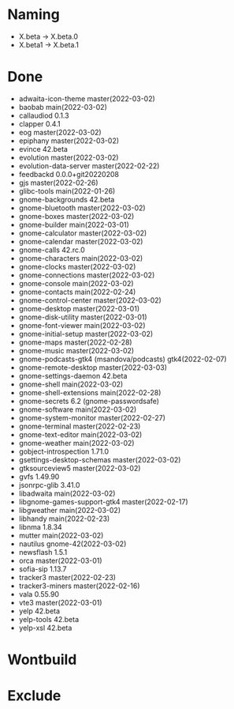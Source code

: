 # Naming
* X.beta -> X.beta.0
* X.beta1 -> X.beta.1

# Done
- adwaita-icon-theme master(2022-03-02)
- baobab main(2022-03-02)
- callaudiod 0.1.3
- clapper 0.4.1
- eog master(2022-03-02)
- epiphany master(2022-03-02)
- evince 42.beta
- evolution master(2022-03-02)
- evolution-data-server master(2022-02-22)
- feedbackd 0.0.0+git20220208
- gjs master(2022-02-26)
- glibc-tools main(2022-01-26)
- gnome-backgrounds 42.beta
- gnome-bluetooth master(2022-03-02)
- gnome-boxes master(2022-03-02)
- gnome-builder main(2022-03-01)
- gnome-calculator master(2022-03-02)
- gnome-calendar master(2022-03-02)
- gnome-calls 42.rc.0
- gnome-characters main(2022-03-02)
- gnome-clocks master(2022-03-02)
- gnome-connections master(2022-03-02)
- gnome-console main(2022-03-02)
- gnome-contacts main(2022-02-24)
- gnome-control-center master(2022-03-02)
- gnome-desktop master(2022-03-01)
- gnome-disk-utility master(2022-03-01)
- gnome-font-viewer main(2022-03-02)
- gnome-initial-setup master(2022-03-02)
- gnome-maps master(2022-02-28)
- gnome-music master(2022-03-02)
- gnome-podcasts-gtk4 (msandova/podcasts) gtk4(2022-02-07)
- gnome-remote-desktop master(2022-03-03)
- gnome-settings-daemon 42.beta
- gnome-shell main(2022-03-02)
- gnome-shell-extensions main(2022-02-28)
- gnome-secrets 6.2 (gnome-passwordsafe)
- gnome-software main(2022-03-02)
- gnome-system-monitor master(2022-02-27)
- gnome-terminal master(2022-02-23)
- gnome-text-editor main(2022-03-02)
- gnome-weather main(2022-03-02)
- gobject-introspection 1.71.0
- gsettings-desktop-schemas master(2022-03-02)
- gtksourceview5 master(2022-03-02)
- gvfs 1.49.90
- jsonrpc-glib 3.41.0
- libadwaita main(2022-03-02)
- libgnome-games-support-gtk4 master(2022-02-17)
- libgweather main(2022-03-02)
- libhandy main(2022-02-23)
- libnma 1.8.34
- mutter main(2022-03-02)
- nautilus gnome-42(2022-03-02)
- newsflash 1.5.1
- orca master(2022-03-01)
- sofia-sip 1.13.7
- tracker3 master(2022-02-23)
- tracker3-miners master(2022-02-16)
- vala 0.55.90
- vte3 master(2022-03-01)
- yelp 42.beta
- yelp-tools 42.beta
- yelp-xsl 42.beta

# Wontbuild

# Exclude